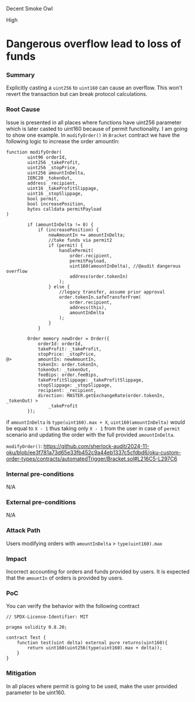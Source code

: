 Decent Smoke Owl

High

# Dangerous overflow lead to loss of funds

### Summary

Explicitly casting a `uint256` to `uint160` can cause an overflow. This won't revert the transaction but can break protocol calculations.
### Root Cause

Issue is presented in all places where functions have uint256 parameter which is later casted to uint160 because of permit functionality. I am going to show one example.
In `modifyOrder()` in `Bracket` contract we have the following logic to increase the order amountIn:

```solidity
function modifyOrder(
        uint96 orderId,
        uint256 _takeProfit,
        uint256 _stopPrice,
        uint256 amountInDelta,
        IERC20 _tokenOut,
        address _recipient,
        uint16 _takeProfitSlippage,
        uint16 _stopSlippage,
        bool permit,
        bool increasePosition,
        bytes calldata permitPayload
)
```

```solidity
        if (amountInDelta != 0) {
            if (increasePosition) {
                newAmountIn += amountInDelta;
                //take funds via permit2
                if (permit) {
                    handlePermit(
                        order.recipient,
                        permitPayload,
                        uint160(amountInDelta), //@audit dangerous overflow
                        address(order.tokenIn)
                    );
                } else {
                    //legacy transfer, assume prior approval
                    order.tokenIn.safeTransferFrom(
                        order.recipient,
                        address(this),
                        amountInDelta
                    );
                }
            }
```

```solidity
		Order memory newOrder = Order({
            orderId: orderId,
            takeProfit: _takeProfit,
            stopPrice: _stopPrice,
@>          amountIn: newAmountIn,
            tokenIn: order.tokenIn,
            tokenOut: _tokenOut,
            feeBips: order.feeBips,
            takeProfitSlippage: _takeProfitSlippage,
            stopSlippage: _stopSlippage,
            recipient: _recipient,
            direction: MASTER.getExchangeRate(order.tokenIn, _tokenOut) >
                _takeProfit
        });
```

if `amountInDelta` is `type(uint160).max + X`, `uint160(amountInDelta)` would be equal to `X - 1` thus taking only `X - 1` from the user in case of `permit` scenario and updating the order with the full provided `amountInDelta`.

`modifyOrder()`: https://github.com/sherlock-audit/2024-11-oku/blob/ee3f781a73d65e33fb452c9a44eb1337c5cfdbd6/oku-custom-order-types/contracts/automatedTrigger/Bracket.sol#L216C5-L297C6
### Internal pre-conditions

N/A

### External pre-conditions

N/A

### Attack Path

Users modifying orders with `amountInDelta` > `type(uint160).max`
### Impact

Incorrect accounting for orders and funds provided by users. It is expected that the `amountIn` of orders is provided by users.

### PoC

You can verify the behavior with the following contract

```solidity
// SPDX-License-Identifier: MIT

pragma solidity 0.8.20;

contract Test {
    function test(uint delta) external pure returns(uint160){
        return uint160(uint256(type(uint160).max + delta));
    }
}
```
### Mitigation

In all places where permit is going to be used, make the user provided parameter to be uint160.